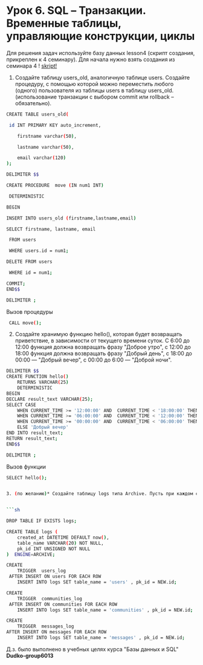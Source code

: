 # Урок 6. SQL – Транзакции. Временные таблицы, управляющие конструкции, циклы

Для решения задач используйте базу данных lesson4
(скрипт создания, прикреплен к 4 семинару).
Для начала нужно взять создания из семинара 4
! [skript!](lesson4.sql)

1. Создайте таблицу users_old, аналогичную таблице users. Создайте процедуру, с помощью которой можно переместить любого (одного) пользователя из таблицы users в таблицу users_old. (использование транзакции с выбором commit или rollback – обязательно).

```sh
CREATE TABLE users_old(

 id INT PRIMARY KEY auto_increment,

    firstname varchar(50), 

    lastname varchar(50), 

    email varchar(120)
);

DELIMITER $$

CREATE PROCEDURE  move (IN num1 INT) 

 DETERMINISTIC

BEGIN

INSERT INTO users_old (firstname,lastname,email)

SELECT firstname, lastname, email

 FROM users 

 WHERE users.id = num1;

DELETE FROM users 

 WHERE id = num1;

COMMIT;
END$$

DELIMITER ;
```

Вызов процедуры

```sh
 CALL move();
 ```

 2. Создайте хранимую функцию hello(), которая будет возвращать приветствие, в зависимости от текущего времени суток. С 6:00 до 12:00 функция должна возвращать фразу "Доброе утро", с 12:00 до 18:00 функция должна возвращать фразу "Добрый день", с 18:00 до 00:00 — "Добрый вечер", с 00:00 до 6:00 — "Доброй ночи".
   


```sh
DELIMITER $$
CREATE FUNCTION hello() 
	RETURNS VARCHAR(25)
	DETERMINISTIC
BEGIN
DECLARE result_text VARCHAR(25);
SELECT CASE 
	WHEN CURRENT_TIME >= '12:00:00' AND  CURRENT_TIME < '18:00:00' THEN 'Добрый день'
	WHEN CURRENT_TIME >= '06:00:00' AND  CURRENT_TIME < '12:00:00' THEN 'Доброе утро'
	WHEN CURRENT_TIME >= '00:00:00' AND  CURRENT_TIME < '06:00:00' THEN 'Доброй ночи'
	ELSE 'Добрый вечер'
END INTO result_text;
RETURN result_text;
END$$

DELIMITER ;
```
Вызов функции

```sh
SELECT hello();


3. (по желанию)* Создайте таблицу logs типа Archive. Пусть при каждом создании записи в таблицах users, communities и messages в таблицу logs помещается время и дата создания записи, название таблицы, идентификатор первичного ключа.


```sh

DROP TABLE IF EXISTS logs;

CREATE TABLE logs (
    created_at DATETIME DEFAULT now(),
    table_name VARCHAR(20) NOT NULL,
    pk_id INT UNSIGNED NOT NULL
)  ENGINE=ARCHIVE;

CREATE 
    TRIGGER  users_log
 AFTER INSERT ON users FOR EACH ROW 
    INSERT INTO logs SET table_name = 'users' , pk_id = NEW.id;

CREATE 
    TRIGGER  communities_log
 AFTER INSERT ON communities FOR EACH ROW 
    INSERT INTO logs SET table_name = 'communities' , pk_id = NEW.id;

CREATE 
    TRIGGER  messages_log
AFTER INSERT ON messages FOR EACH ROW 
    INSERT INTO logs SET table_name = 'messages' , pk_id = NEW.id;
```


Д.з. было выполнено в учебных целях курса "Базы данных и SQL"    **Dudko-group6013**